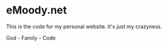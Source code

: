 # eMoody.net 
This is the code for my personal website. It's just my crazyness. 


God - Family - Code